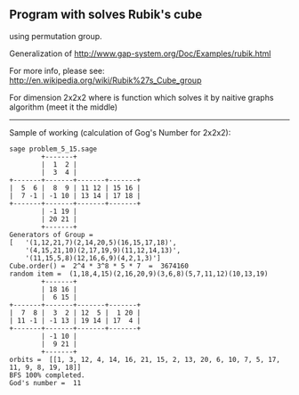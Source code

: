 Program with solves Rubik's cube
---
using permutation group.

Generalization of http://www.gap-system.org/Doc/Examples/rubik.html

For more info, please see: http://en.wikipedia.org/wiki/Rubik%27s_Cube_group

For dimension 2x2x2 where is function which solves it by 
naitive graphs algorithm (meet it the middle)

---
Sample of working (calculation of Gog's Number for 2x2x2):
```
sage problem_5_15.sage 
        +-------+                
        |  1  2 |
        |  3  4 |
+-------+-------+-------+-------+
|  5  6 |  8  9 | 11 12 | 15 16 |
|  7 -1 | -1 10 | 13 14 | 17 18 |
+-------+-------+-------+-------+
        | -1 19 |
        | 20 21 |
        +-------+                
Generators of Group =
[   '(1,12,21,7)(2,14,20,5)(16,15,17,18)',
    '(4,15,21,10)(2,17,19,9)(11,12,14,13)',
    '(11,15,5,8)(12,16,6,9)(4,2,1,3)']
Cube.order() =  2^4 * 3^8 * 5 * 7  =  3674160
random item =  (1,18,4,15)(2,16,20,9)(3,6,8)(5,7,11,12)(10,13,19)
        +-------+                
        | 18 16 |
        |  6 15 |
+-------+-------+-------+-------+
|  7  8 |  3  2 | 12  5 |  1 20 |
| 11 -1 | -1 13 | 19 14 | 17  4 |
+-------+-------+-------+-------+
        | -1 10 |
        |  9 21 |
        +-------+                
orbits =  [[1, 3, 12, 4, 14, 16, 21, 15, 2, 13, 20, 6, 10, 7, 5, 17, 11, 9, 8, 19, 18]]
BFS 100% completed.
God's number =  11  
```
